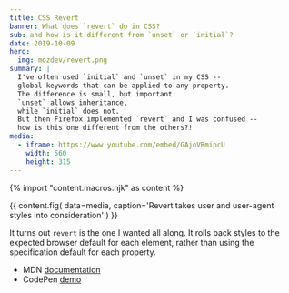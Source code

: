 ```yaml
---
title: CSS Revert
banner: What does `revert` do in CSS?
sub: and how is it different from `unset` or `initial`?
date: 2019-10-09
hero:
  img: mozdev/revert.png
summary: |
  I've often used `initial` and `unset` in my CSS --
  global keywords that can be applied to any property.
  The difference is small, but important:
  `unset` allows inheritance,
  while `initial` does not.
  But then Firefox implemented `revert` and I was confused --
  how is this one different from the others?!
media:
  - iframe: https://www.youtube.com/embed/GAjoVRmipcU
    width: 560
    height: 315
---
```

{% import "content.macros.njk" as content %}

{{ content.fig(
  data=media,
  caption='Revert takes user and user-agent styles into consideration'
) }}

It turns out `revert` is the one I wanted all along.
It rolls back styles to the expected browser default for each element,
rather than using the specification default for each property.

- MDN [documentation](https://developer.mozilla.org/en-US/docs/Web/CSS/revert)
- CodePen [demo](https://codepen.io/mirisuzanne/pen/WVjNZP)
